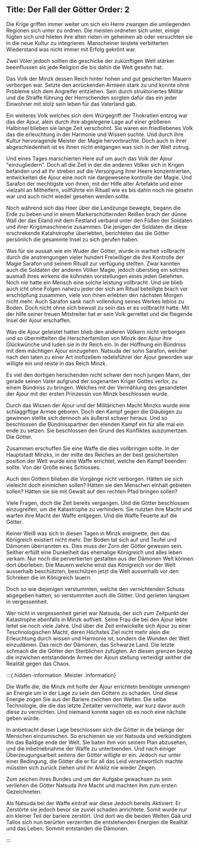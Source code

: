 Title: Der Fall der Götter
Order: 2
---

Die Krige griffen immer weiter um sich ein Herre zwangen die umliegenden Regionen sich unter zu ordnen. Die meisten ordneten sich unter, einige fügten sich und hileten ihre alten rieten im geheimen ab oder versuchten sie in die neue Kultur zu integrieren. Manscheiner leistete verbitterten Wiederstand was nicht immer mit Erfolg gekrönt war.

Zwei Völer jedoch sollten die geschicke der zukünftigen Welt stärker beeinflussen als jede Religion die bis dahin die Welt gesehn hat.

Das Volk der Minzk dessen Reich hinter hohen und gut gesicherten Mauern verborgen war. Setzte den anrückenden Armeen stark zu und konnte ohne Probleme sich dem Angreifer entziehen. Sein durch struktoriertes Militär und die Straffe führung der Herrschenden sorgten dafür das ein jeder Einwohner mit stolz sein leben für das Vaterland gab.

Ein weiteres Volk welches sich dem Würgegriff der Thokratien entzog war das der Ajour, alein durch ihre abgelegene Lage auf einer größeren Halbinsel blieben sie lange Zeit verschohnt. Sie waren ein friedliebenes Volk das die erleuchtung in der Harmonie und Wissen suchte. Und durch ihre Kultur hervoragende Meister der Magie hervorbrachte. Doch auch in ihrer abgeschiedenheit ist es ihnen nicht entgangen was sich in der Welt zutrug.

Und eines Tages marschierten Here auf um auch das Volk der Ajour "einzugliedern". Doch all die Zeit in der die anderen Völker sich in Krigen befanden und all Ihr streben auf die Versorgung ihrer Heere konzentrierten, entwickelten die Ajour eine noch nie dargewesene kontrolle der Magie. Und Sarafon der mechtigste von ihnen, mit der Hilfe alter Artefakte und einer vielzahl an Mithelfern, vollführte ein Rituall wie es bis dahin noch nie gesehn war und auch nicht wieder gesehen werden sollte. 

Noch während sich das Heer über die Landzunge bewegte, begann die Erde zu beben und in einem Markerschütternden Reißen brach der dünne Wall der das Eiland mit dem Festland verband unter den Füßen der Soldaten und ihrer Krigsmaschinerie zusammen. Die jenigen der Soldaten die diese erschrekende Katahstrophe überlebten, berichteten das die Götter persönlich die gesammte Insel zu sich gerufen haben. 

Was für sie aussah wie ein Wuder der Götter, wurde in warheit vollbracht durch die anstrengungen vieler hundert Freiwilliger die ihre Kontrolle der Magie Sarafon und seinem Rituall zur verfügung stellten. Zwar kannten auch die Soldaten der anderen Völker Magie, jedoch überstieg ein solches ausmaß ihres wirkens die kühnsten vorstellungen eines jeden Gelehrten. Noch nie hatte ein Mensch eine solche leistung vollbracht. Und sie blieb auch icht ohne Folgen nahezu jeder der sich am Ritual beteiligte brach vor erschöpfung zusammen, viele von ihnen erlebten den nächsten Morgen nicht mehr. Auch Sarafon sank nach vollendung seines Werkes leblos zu Boden. Doch nicht ohne sich bewust zu sein das er es vollbracht hatte. Mit der hilfe seiner treuen Mitstreiter hat er sein Volk gerrettet und die fliegende Insel der Ajour erschaffen.

Was die Ajour geleistet hatten blieb den anderen Völkern nicht verborgen und so übermittelten die Herscherfamilien von Minzk den Ajour ihre Glückwünche und luden sie in ihr Reich ein. In der Hoffnung ein Bündniss mit dem mächtigen Ajour einzugehen. Natsuda der sohn Sarafon, welcher nach den taten zu einer Art inofizellem redelsführer der Ajour geworden war willigte ein und reiste in das Reich Minzk.

Es viel den dortigen herschenden nicht schwer den noch jungen Mann, der gerade seinen Vater aufgrund der sogenanten Kriger Gottes verlor, zu einem Bündniss zu bringen. Welches mit der Vermählung des gesandeten der Ajour mit der ersten Prinzessin von Minzk beschlossen wurde.

Durch das Wissen der Ajour und der Militärichen Macht Minzks wurde eine schlaggrftige Armee geboren. Doch den Kampf gegen die Gläubigen zu gewinnen stellte sich dennoch als äußerst schwer heraus. Und so beschlossen die Bündnisspartner den elenden Kampf ein für alle mal ein ende zu setzen. Sie beschlossen den Grund des Konfliktes auszumertzen. Die Götter.

Zusammen erschuffen Sie eine Waffe die dies vollbringen sollte. In der Hauptstadt Minzks, in der mitte des Reiches an der best gesichertsten position der Welt wurde eine Waffe errichtet, welche den Kampf beenden sollte. Von der Größe eines Schlosses.

Auch den Göttern blieben die Vorgänge nicht verborgen. Hätten sie sich vieleicht doch einmichen sollen? Hätten sie den Menschen einhalt gebieten sollen? Hätten sie sie mit Gewalt auf den rechten Pfad bringen sollen?

Viele Fragen, doch die Zeit bereits vergangen. Und die Götter beschlossen einzugreifen, um die Katastrophe zu verhindern. Sie nutzten ihre Macht und warfen ihre Macht der Waffe entgegen. Und die Waffe Feuerte auf die Götter.

Keiner Weiß was sich in diesen Tagen in Minzk ereignette, den das Königreich existiert nicht mehr. Der Boden tat sich auf und Teufel und Dämonen überrannten es. Dies muss der Zorn der Götter gewesen sein. Seither erfüllt eine Dunkelheit das ehemalige Königreich und alles leben verkam. Nur noch die pervertierten gestalten aus der Dämonen Welt können dort überleben. Die Mauern welche einst das Königreich vor der Welt ausserhalb beschützten, beschützen jetzt die Welt ausserhalb vor den Schreken die im Königreich lauern.

Doch so wie diejenigen verstummten, welche den vernichtenden Schuss abgegeben hatten, so verstummten auch die Götter. Und gerieten langsam in vergessenheit.

Wer nicht in vergessenheit geriet war Natsuda, der sich zum Zeitpunkt der Katastrophe ebenfalls in Minzk aufhielt. Seine Frau die bei den Ajour lebte leitet sie noch viele Jahre. Und über die Zeit entwickelte sich Ajour zu einer Teschnologischen Macht, deren Höchstes Ziel nicht mehr alein die Erleuchtung durch wissen und Harmonie ist, sondern die Wunden der Welt einzudämen. Das reich der Dämonen, das Schwarze Land. Die letzte schmach die die Götter den Sterblichen zufügten. An diesen grenzen bezog die inzwichen entstandende Armee der Ajoun stellung verteidigt seither die Realität gegen das Chaos.

:::{.hidden-information .Meister .Information}

Die Waffe die, die Minzk mit holfe der Ajour errichtetn benötigte unmengen an Energie um in der Lage zu sein den Göttern zu schaden. Und diese Energie zogen Sie aus der Bariere zwichen den Welten. Die selbe Technologie, die die das letzte Zeitalter vernichtete, war kurz davor auch diese zu vernichten. Und niemand konnte sagen ob es noch eine nächste geben würde.

In anbetracht dieser Lage beschlossen sich die Götter in die belange der Menschen einzumischen. So erschienen sie vor Natsuda und verkündigtem ihn das Baldige ende der Welt. Sie baten ihm von seinem Plan abzusehen, und die inbetriebnahme der Waffe zu unterbienden. Und nach einiger Überzeugungsarbeit seitens der Götter willigte er ein. Jedoch nur unter einer Bedingung, die Götter die er für all das Leid verantwortlich machte müssten sich zurück ziehen und ihr Ankliz nie wieder Zeigen.

Zum zeichen ihres Bundes und um der Aufgabe gewachsen zu sein verliehen die Götter Natsuda ihre Macht und machten ihm zum ersten Gezeichneten.

Als Natsuda bei der Waffe eintraf war diese Jedoch bereits Aktiviert. Er Zerstörte sie jedoch bevor sie zuviel schaden anrichtete. Somit wurde nur ein kleiner Teil der bariere zerstört. Und dort wo die beiden Welten Gaä und Tallos sich nun berürten verzerrten die entstehenden Energien die Realität und das Leben. Sommit entstanden die Dämonen.

:::